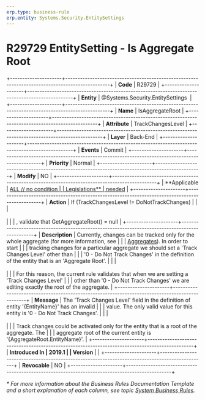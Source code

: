 ```yaml
---
erp.type: business-rule
erp.entity: Systems.Security.EntitySettings
---
```


# R29729 EntitySetting - Is Aggregate Root
+---------------------+------------------------------------------------------------------------------------------------+
| **Code**            | R29729                                                                                         |
+---------------------+------------------------------------------------------------------------------------------------+
| **Entity**          | @Systems.Security.EntitySettings                                                               |
+---------------------+------------------------------------------------------------------------------------------------+
| **Name**            | IsAggregateRoot                                                                                |
+---------------------+------------------------------------------------------------------------------------------------+
| **Attribute**       | TrackChangesLevel                                                                              |
+---------------------+------------------------------------------------------------------------------------------------+
| **Layer**           | Back-End                                                                                       |
+---------------------+------------------------------------------------------------------------------------------------+
| **Events**          | Commit                                                                                         |
+---------------------+------------------------------------------------------------------------------------------------+
| **Priority**        | Normal                                                                                         |
+---------------------+------------------------------------------------------------------------------------------------+
| **Modify**          | NO                                                                                             |
+---------------------+------------------------------------------------------------------------------------------------+
| **Applicable        | [ALL // no condition                                                                           |
| Legislations**      | needed](xref:applicable-legislations)                                                          |
+---------------------+------------------------------------------------------------------------------------------------+
| **Action**          | If (TrackChangesLevel != DoNotTrackChanges)                                                    |
|                     | <br/><br/>                                                                                     |
|                     | , validate that GetAggregateRoot() = null                                                      |
+---------------------+------------------------------------------------------------------------------------------------+
| **Description**     | Currently, changes can be tracked only for the whole aggregate (for more information, see      |
|                     | [Aggregates](xref:aggregates)). In order to start        |
|                     | tracking changes for a particular aggregate we should set a \'Track Changes Level\' other than |
|                     | \'0 - Do Not Track Changes\' in the definition of the entity that is an \'Aggregate Root\'.    |
|                     | <br/><br/>                                                                                     |
|                     | For this reason, the current rule validates that when we are setting a \'Track Changes Level\' |
|                     | other than \'0 - Do Not Track Changes\' we are editing exactly the root of the aggregate.      |
+---------------------+------------------------------------------------------------------------------------------------+
| **Message**         | The \'Track Changes Level\' field in the definition of entity \'{EntityName}\' has an invalid  |
|                     | value. The only valid value for this entity is \'0 - Do Not Track Changes\'.                   |
|                     | <br/><br/>                                                                                     |
|                     | Track changes could be activated only for the entity that is a root of the aggregate. The      |
|                     | aggregate root of the current entity is \'{AggregateRoot.EntityName}\'.                        |
+---------------------+------------------------------------------------------------------------------------------------+
| **Introduced In     | 2019.1                                                                                         |
| Version**           |                                                                                                |
+---------------------+------------------------------------------------------------------------------------------------+
| **Revocable**       | NO                                                                                             |
+---------------------+------------------------------------------------------------------------------------------------+

*\* For more information about the Business Rules Documentation Template and a short explanation of each column, see
topic [System Business Rules](../templates/template-description-system-business-rules.md).*
